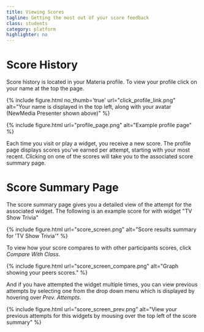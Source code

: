 ```yaml
---
title: Viewing Scores
tagline: Getting the most out of your score feedback
class: students
category: platform
highlighter: no
---
```

# Score History

Score history is located in your Materia profile. To view your profile click on your name at the top the page.

{% include figure.html
	no_thumb='true'
	url="click_profile_link.png"
	alt="Your name is displayed in the top left, along with your avatar (NewMedia Presenter shown above)"
%}

{% include figure.html
	url="profile_page.png"
	alt="Example profile page"
%}

Each time you visit or play a widget, you receive a new score.  The profile page displays scores you've earned per attempt, starting with your most recent. Clicking on one of the scores will take you to the associated score summary page.

# Score Summary Page

The score summary page gives you a detailed view of the attempt for the associated widget. The following is an example score for with widget "TV Show Trivia"

{% include figure.html
	url="score_screen.png"
	alt="Score results summary for 'TV Show Trivia'"
%}

To view how your score compares to with other participants scores, click *Compare With Class*.

{% include figure.html
	url="score_screen_compare.png"
	alt="Graph showing your peers scores."
%}

And if you have attempted the widget multiple times, you can view previous attempts by selecting one from the drop down menu which is displayed by hovering over *Prev. Attempts*.

{% include figure.html
	url="score_screen_prev.png"
	alt="View your previous attempts for this widgets by mousing over the top left of the score summary"
%}

